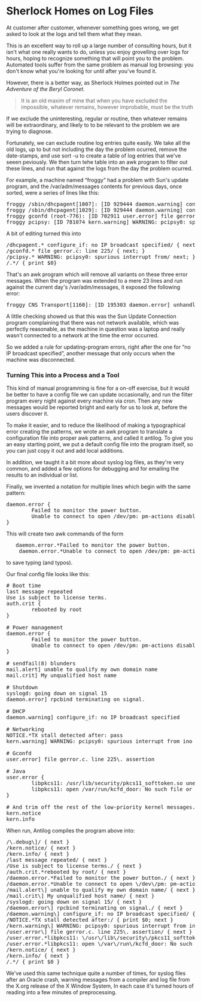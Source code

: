 # Sherlock Homes on Log Files

At customer after customer, whenever something goes wrong, we get asked to look at the logs and tell them what they mean.

This is an excellent way to roll up a large number of consulting hours, but it isn't what one really wants to do, unless you <span style="font-style: normal">enjoy</span> grovelling over logs for hours, hoping to recognize something that will point you to the problem. Automated tools suffer from the same problem as manual log browsing: you don't know what you're looking for until after you've found it.

However, there is a better way, as Sherlock Holmes pointed out in _The Adventure of the Beryl Coronet_.

> It is an old maxim of mine that when you have excluded the impossible, whatever remains, however improbable, must be the truth

If we exclude the uninteresting, regular or routine, then whatever remains will be extraordinary, and likely to to be relevant to the problem we are trying to diagnose.

Fortunately, we can exclude routine log entries quite easily. We take all the old logs, up to but not including the day the problem ocurred, remove the date-stamps, and use sort -u to create a table of log entries that we've seeen peviously. We then turn tehe table into an awk program to filter out these lines, and run that against the logs from the day the problem ocurred.

For example, a machine named “froggy” had a problem with Sun's update program, and the /var/adm/messages contents for previous days, once sorted, were a series of lines like this:

<pre class="western">froggy /sbin/dhcpagent[1007]: [ID 929444 daemon.warning] configure_if: no IP broadcast specified for dmfe0, making best guess
froggy /sbin/dhcpagent[1029]: [ID 929444 daemon.warning] configure_if: no IP broadcast specified for dmfe0, making best guess
froggy gconfd (root-776): [ID 702911 user.error] file gerror.c: line 225: assertion `src != NULL' failed
froggy pcipsy: [ID 781074 kern.warning] WARNING: pcipsy0: spurious interrupt from ino 0xb
</pre>

A bit of editing turned this into

<pre class="western">/dhcpagent.* configure_if: no IP broadcast specified/ { next; }
<span lang="en-GB">/gconfd.* file gerror.c: line 225/ { next; }</span>
<span lang="en-GB">/pcipsy.* WARNING: pcipsy0: spurious interrupt from/ next; }</span>
<span lang="en-GB">/.*/ { print $0}</span></pre>

That's an awk program which will remove all variants on these three error messages. When the program was extended to a mere 23 lines and run against the current day's /var/adm/messages, it exposed the following error:

<pre class="western">froggy CNS Transport[1160]: [ID 195303 daemon.error] unhandled exception: buildSysidentInfo: IP address getSystemIPAddr error: node name or service name not known</pre>

A little checking showed us that this was the Sun Update Connection program complaining that there was not network available, which was perfectly reasonable, as the machine in question was a laptop and really wasn't connected to a network at the time the error occurred.

So we added a rule for updating-program errors, right after the one for “no IP broadcast specified”, another message that only occurs when the machine was disconnected.

### Turning This into a Process and a Tool

This kind of manual programming is fine for a on-off exercise, but it would be better to have a config file we can update occasionally, and run the filter program every night against every machine via cron. Then any new messages would be reported bright and early for us to look at, before the users discover it.

To make it easier, and to reduce the likelihood of making a typographical error creating the patterns, we wrote an awk program to translate a configuration file into proper awk patterns, and called it antilog. To give you an easy starting point, we put a default config file into the program itself, so you can just copy it out and add local additions.

In addition, we taught it a bit more about syslog log files, as they're very common, and added a few options for debugging and for emailing the results to an individual or list.

Finally, we invented a notation for multiple lines which begin with the same pattern:

<pre class="western">daemon.error {
        Failed to monitor the power button.
        Unable to connect to open /dev/pm: pm-actions disabled
}</pre>

This will create two awk commands of the form

<pre class="western">	daemon.error.*Failed to monitor the power button.
	daemon.error.*Unable to connect to open /dev/pm: pm-actions disabled</pre>

to save typing (and typos).

Our final config file looks like this:

<pre class="western"># Boot time
last message repeated
Use is subject to license terms.
auth.crit {
        rebooted by root
}

# Power management
daemon.error {
        Failed to monitor the power button.
        Unable to connect to open /dev/pm: pm-actions disabled
}

# sendfail(8) blunders
mail.alert] unable to qualify my own domain name
mail.crit] My unqualified host name

# Shutdown
syslogd: going down on signal 15
daemon.error] rpcbind terminating on signal.

# DHCP
daemon.warning] configure_if: no IP broadcast specified

# Networking
NOTICE.*TX stall detected after: pass
kern.warning] WARNING: pcipsy0: spurious interrupt from ino

# Gconfd
user.error] file gerror.c. line 225\. assertion

# Java
user.error {
        libpkcs11: /usr/lib/security/pkcs11_softtoken.so unexpected failure
        libpkcs11: open /var/run/kcfd_door: No such file or directory
}

# And trim off the rest of the low-priority kernel messages.
kern.notice
kern.info
</pre>

When run, Antilog compiles the program above into:

<pre class="western">/\.debug\]/ { next }
/kern.notice/ { next }
/kern.info/ { next }
/last message repeated/ { next }
/Use is subject to license terms./ { next }
/auth.crit.*rebooted by root/ { next }
/daemon.error.*Failed to monitor the power button./ { next }
/daemon.error.*Unable to connect to open \/dev\/pm: pm-actions disabled/ { next }
/mail.alert\] unable to qualify my own domain name/ { next }
/mail.crit\] My unqualified host name/ { next }
/syslogd: going down on signal 15/ { next }
/daemon.error\] rpcbind terminating on signal./ { next }
/daemon.warning\] configure_if: no IP broadcast specified/ { next }
/NOTICE.*TX stall detected after:/ { print $0; next }
/kern.warning\] WARNING: pcipsy0: spurious interrupt from ino 0x2a/ { next }
/user.error\] file gerror.c. line 225\. assertion/ { next }
/user.error.*libpkcs11: \/usr\/lib\/security\/pkcs11_softtoken.so/ { next }
/user.error.*libpkcs11: open \/var\/run\/kcfd_door: No such file/ { next }
/kern.notice/ { next }
/kern.info/ { next }
/.*/ { print $0 }
</pre>

We've used this same technique quite a number of times, for syslog files after an Oracle crash, warning messages from a compiler and log file from the X.org release of the X Window System, In each case it's turned hours of reading into a few minutes of preprocessing.
